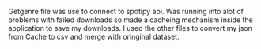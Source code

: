 Getgenre file was use to connect to spotipy api. Was running into alot of problems with failed downloads so made a cacheing mechanism inside the application to save my downloads. I used the other files to convert my json from Cache to csv and merge with oringinal dataset. 
